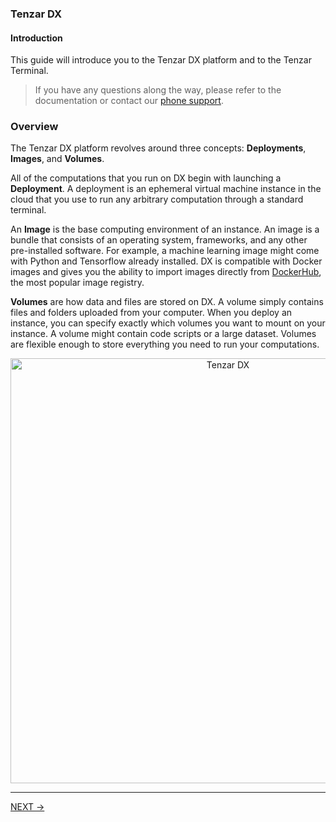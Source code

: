 
### Tenzar DX

#### Introduction
This guide will introduce you to the Tenzar DX platform and to the Tenzar Terminal.

> If you have any questions along the way, please refer to the documentation or contact our [phone support](https://dx.tenzar.com/support).

### Overview

The Tenzar DX platform revolves around three concepts: **Deployments**, **Images**, and **Volumes**.

All of the computations that you run on DX begin with launching a **Deployment**. A deployment is an ephemeral virtual machine instance in the cloud that you use to run any arbitrary computation through a standard terminal.

An **Image** is the base computing environment of an instance. An image is a bundle that consists of an operating system, frameworks, and any other pre-installed software. For example, a machine learning image might come with Python and Tensorflow already installed. DX is compatible with Docker images and gives you the ability to import images directly from [DockerHub](https://hub.docker.com/explore/), the most popular image registry.

**Volumes** are how data and files are stored on DX. A volume simply contains files and folders uploaded from your computer. When you deploy an instance, you can specify exactly which volumes you want to mount on your instance. A volume might contain code scripts or a large dataset. Volumes are flexible enough to store everything you need to run your computations.

<center>
  <img src="https://assets.tenzar.com/app/img-flow.png" alt="Tenzar DX" width="680" >
</center>
<hr>

[NEXT →](/docs/cli)
